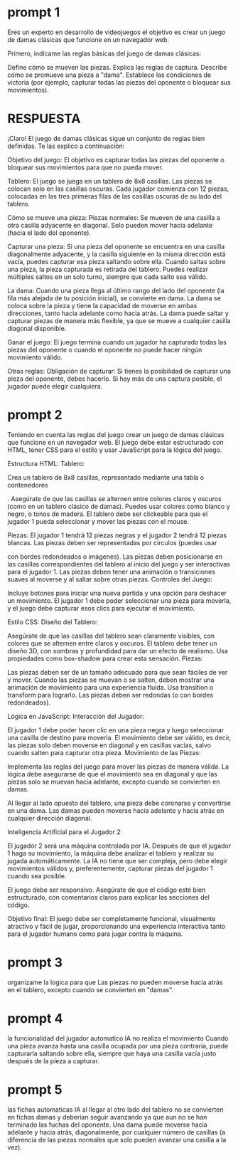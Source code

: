 
# prompt 1
Eres un experto en desarrollo de videojuegos el objetivo es crear un juego de damas clásicas que funcione en un navegador web.

Primero, indícame las reglas básicas del juego de damas clásicas:

Define cómo se mueven las piezas.
Explica las reglas de captura.
Describe cómo se promueve una pieza a "dama".
Establece las condiciones de victoria (por ejemplo, capturar todas las piezas del oponente o bloquear sus movimientos).


# RESPUESTA 
¡Claro! El juego de damas clásicas sigue un conjunto de reglas bien definidas. Te las explico a continuación:


Objetivo del juego:
El objetivo es capturar todas las piezas del oponente o bloquear sus movimientos para que no pueda mover.

Tablero:
El juego se juega en un tablero de 8x8 casillas.
Las piezas se colocan solo en las casillas oscuras.
Cada jugador comienza con 12 piezas, colocadas en las tres primeras filas de las casillas oscuras de su lado del tablero.

Cómo se mueve una pieza:
Piezas normales:
Se mueven de una casilla a otra casilla adyacente en diagonal.
Solo pueden mover hacia adelante (hacia el lado del oponente).

Capturar una pieza:
Si una pieza del oponente se encuentra en una casilla diagonalmente adyacente, y la casilla siguiente en la misma dirección está vacía, puedes capturar esa pieza saltando sobre ella.
Cuando saltas sobre una pieza, la pieza capturada es retirada del tablero.
Puedes realizar múltiples saltos en un solo turno, siempre que cada salto sea válido.

La dama:
Cuando una pieza llega al último rango del lado del oponente (la fila más alejada de tu posición inicial), se convierte en dama.
La dama se coloca sobre la pieza y tiene la capacidad de moverse en ambas direcciones, tanto hacia adelante como hacia atrás.
La dama puede saltar y capturar piezas de manera más flexible, ya que se mueve a cualquier casilla diagonal disponible.

Ganar el juego:
El juego termina cuando un jugador ha capturado todas las piezas del oponente o cuando el oponente no puede hacer ningún movimiento válido.

Otras reglas:
Obligación de capturar: Si tienes la posibilidad de capturar una pieza del oponente, debes hacerlo. Si hay más de una captura posible, el jugador puede elegir cualquiera.

# prompt 2

Teniendo en cuenta las reglas del juego crear un juego de damas clásicas que funcione en un navegador web. El juego debe estar estructurado con HTML, tener CSS para el estilo y usar JavaScript para la lógica del juego.

Estructura HTML:
Tablero:

Crea un tablero de 8x8 casillas, representado mediante una tabla o contenedores <div>.
Asegúrate de que las casillas se alternen entre colores claros y oscuros (como en un tablero clásico de damas). Puedes usar colores como blanco y negro, o tonos de madera.
El tablero debe ser clickeable para que el jugador 1 pueda seleccionar y mover las piezas con el mouse.

Piezas:
El jugador 1 tendrá 12 piezas negras y el jugador 2 tendrá 12 piezas blancas.
Las piezas deben ser representadas por círculos (puedes usar <div> con bordes redondeados o imágenes).
Las piezas deben posicionarse en las casillas correspondientes del tablero al inicio del juego y ser interactivas para el jugador 1.
Las piezas deben tener una animación o transiciones suaves al moverse y al saltar sobre otras piezas.
Controles del Juego:

Incluye botones para iniciar una nueva partida y una opción para deshacer un movimiento.
El jugador 1 debe poder seleccionar una pieza para moverla, y el juego debe capturar esos clics para ejecutar el movimiento.



Estilo CSS:
Diseño del Tablero:

Asegúrate de que las casillas del tablero sean claramente visibles, con colores que se alternen entre claros y oscuros.
El tablero debe tener un diseño 3D, con sombras y profundidad para dar un efecto de realismo. Usa propiedades como box-shadow para crear esta sensación.
Piezas:

Las piezas deben ser de un tamaño adecuado para que sean fáciles de ver y mover.
Cuando las piezas se muevan o se salten, deben mostrar una animación de movimiento para una experiencia fluida. Usa transition o transform para lograrlo.
Las piezas deben ser redondas (o con bordes redondeados).


Lógica en JavaScript:
Interacción del Jugador:

El jugador 1 debe poder hacer clic en una pieza negra y luego seleccionar una casilla de destino para moverla. El movimiento debe ser válido, es decir, las piezas solo deben moverse en diagonal y en casillas vacías, salvo cuando salten para capturar otra pieza.
Movimiento de las Piezas:

Implementa las reglas del juego para mover las piezas de manera válida. La lógica debe asegurarse de que el movimiento sea en diagonal y que las piezas solo se muevan hacia adelante, excepto cuando se convierten en damas.

Al llegar al lado opuesto del tablero, una pieza debe coronarse y convertirse en una dama. Las damas pueden moverse hacia adelante y hacia atrás en cualquier dirección diagonal.

Inteligencia Artificial para el Jugador 2:

El jugador 2 será una máquina controlada por IA. Después de que el jugador 1 haga su movimiento, la máquina debe analizar el tablero y realizar su jugada automáticamente.
La IA no tiene que ser compleja, pero debe elegir movimientos válidos y, preferentemente, capturar piezas del jugador 1 cuando sea posible.

El juego debe ser responsivo.
Asegúrate de que el código esté bien estructurado, con comentarios claros para explicar las secciones del código.

Objetivo final: El juego debe ser completamente funcional, visualmente atractivo y fácil de jugar, proporcionando una experiencia interactiva tanto para el jugador humano como para jugar contra la máquina.


# prompt 3
organizame la logica para que Las piezas no pueden moverse hacia atrás en el tablero, excepto cuando se convierten en "damas".

# prompt 4
la funcionalidad del jugador automatico IA no realiza el movimiento Cuando una pieza avanza hasta una casilla ocupada por una pieza contraria, puede capturarla saltando sobre ella, siempre que haya una casilla vacía justo después de la pieza a capturar.


# prompt 5
 las fichas automaticas IA al llegar al otro lado del tablero no se convierten en fichas damas y deberian seguir avanzando ya que aun no se han terminado las fuchas del oponente.
Una dama puede moverse hacia adelante y hacia atrás, diagonalmente, por cualquier número de casillas (a diferencia de las piezas normales que solo pueden avanzar una casilla a la vez).